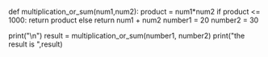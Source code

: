 def multiplication_or_sum(num1,num2):
  product = num1*num2
  if product <= 1000:
    return product
  else
    return num1 + num2
number1 = 20
number2 = 30

print("\n")
result = multiplication_or_sum(number1, number2)
print("the result is ",result)
